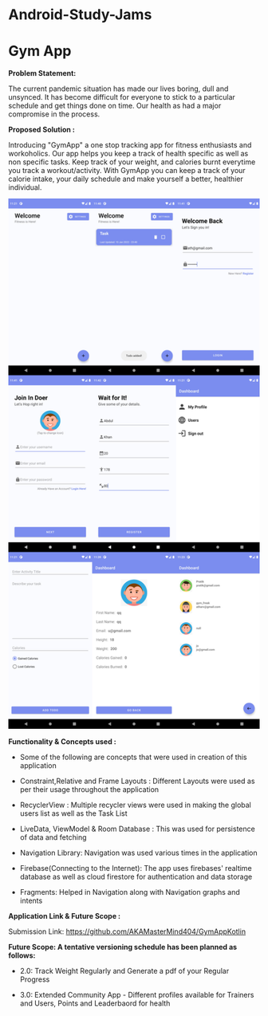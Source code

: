 # Android-Study-Jams

<h1><b>Gym App</b></h1>

<b> Problem Statement: </b>

The current pandemic situation has made our lives boring, dull and unsynced. It has become difficult for everyone to stick to a particular schedule and get things done on time.
Our health as had a major compromise in the process. 

<b> Proposed Solution : </b>

Introducing "GymApp" a one stop tracking app for fitness enthusiasts and workoholics. Our app helps you keep a track of health specific as well as non specific tasks.
Keep track of your weight, and calories burnt everytime you track a workout/activity. With GymApp you can keep a track of your calorie intake, your daily schedule and make
yourself a better, healthier individual.

<img width="559" alt="sampleimages" src="https://raw.githubusercontent.com/AKAMasterMind404/GymAppKotlin/main/images/10_combined.png">
    	  	
<b> Functionality & Concepts used : </b>

- Some of the following are concepts that were used in creation of this application

- Constraint,Relative and Frame Layouts : Different Layouts were used as per their usage throughout the application
- RecyclerView : Multiple recycler views were used in making the global users list as well as the Task List
- LiveData, ViewModel & Room Database : This was used for persistence of data and fetching
- Navigation Library: Navigation was used various times in the application
- Firebase(Connecting to the Internet): The app uses firebases' realtime database as well as cloud firestore for authentication and data storage
- Fragments: Helped in Navigation along with Navigation graphs and intents

<b> Application Link & Future Scope : </b>

Submission Link: https://github.com/AKAMasterMind404/GymAppKotlin

<b>Future Scope: A tentative versioning schedule has been planned as follows:</b>

- 2.0: Track Weight Regularly and Generate a pdf of your Regular Progress

- 3.0: Extended Community App - Different profiles available for Trainers and Users, Points and Leaderbaord for health
